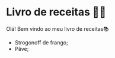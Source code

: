 # Livro de receitas :man_cook:

Olá! Bem vindo ao meu livro de receitas:books:

* Strogonoff de frango;
* Pâve;

